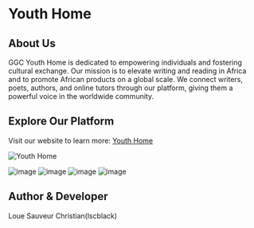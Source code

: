 # Youth Home

## About Us

GGC Youth Home is dedicated to empowering individuals and fostering cultural exchange. Our mission is to elevate writing and reading in Africa and to promote African products on a global scale. We connect writers, poets, authors, and online tutors through our platform, giving them a powerful voice in the worldwide community.

## Explore Our Platform

Visit our website to learn more:
[Youth Home](https://youthhom.com/)

![Youth Home](https://github.com/lscblack/lscblack/assets/141139366/c7a7a997-e5da-415f-b832-b5311a3f3924)

![image](https://github.com/lscblack/youth_home/assets/141139366/8e14ba6d-a7c7-4e78-811c-0761003cdd91)
![image](https://github.com/lscblack/youth_home/assets/141139366/947f0142-0897-4d03-a502-0e1966afeb97)
![image](https://github.com/lscblack/youth_home/assets/141139366/f49b1be3-c008-44c8-83c1-294bb51bd229)
![image](https://github.com/lscblack/youth_home/assets/141139366/f5eebb1f-b23a-4cb9-b79f-9476ef81c089)

## Author & Developer
Loue Sauveur Christian(lscblack) 
